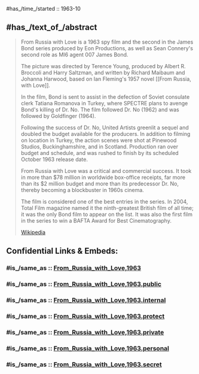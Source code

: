 
#has_/time_/started :: 1963-10 

## #has_/text_of_/abstract 

> From Russia with Love is a 1963 spy film 
> and the second in the James Bond series produced by Eon Productions, 
> as well as Sean Connery's second role as MI6 agent 007 James Bond.
>
> The picture was directed by Terence Young, produced by Albert R. Broccoli and Harry Saltzman, 
> and written by Richard Maibaum and Johanna Harwood, based on Ian Fleming's 1957 novel [[From Russia, with Love]]. 
> 
> In the film, Bond is sent to assist in the defection of Soviet consulate clerk Tatiana Romanova in Turkey, 
> where SPECTRE plans to avenge Bond's killing of Dr. No. 
> The film followed Dr. No (1962) and was followed by Goldfinger (1964).
>
> Following the success of Dr. No, United Artists greenlit a sequel and doubled the budget available for the producers. 
> In addition to filming on location in Turkey, the action scenes were shot at Pinewood Studios, Buckinghamshire, 
> and in Scotland. 
> Production ran over budget and schedule, and was rushed to finish by its scheduled October 1963 release date.
>
> From Russia with Love was a critical and commercial success. 
> It took in more than $78 million in worldwide box-office receipts, 
> far more than its $2 million budget and more than its predecessor Dr. No, 
> thereby becoming a blockbuster in 1960s cinema. 
> 
> The film is considered one of the best entries in the series. 
> In 2004, Total Film magazine named it the ninth-greatest British film of all time; 
> it was the only Bond film to appear on the list. 
> It was also the first film in the series to win a BAFTA Award for Best Cinematography.
>
> [Wikipedia](https://en.wikipedia.org/wiki/From%20Russia%20with%20Love%20(film))


## Confidential Links & Embeds: 

### #is_/same_as :: [From_Russia_with_Love,1963](/_Standards/Society/Communication/Media/Movie/Movie-Genre/Thriller-Movie/James_Bond,films/From_Russia_with_Love,1963.md) 

### #is_/same_as :: [From_Russia_with_Love,1963.public](/_public/Society/Communication/Media/Movie/Movie-Genre/Thriller-Movie/James_Bond,films/From_Russia_with_Love,1963.public.md) 

### #is_/same_as :: [From_Russia_with_Love,1963.internal](/_internal/Society/Communication/Media/Movie/Movie-Genre/Thriller-Movie/James_Bond,films/From_Russia_with_Love,1963.internal.md) 

### #is_/same_as :: [From_Russia_with_Love,1963.protect](/_protect/Society/Communication/Media/Movie/Movie-Genre/Thriller-Movie/James_Bond,films/From_Russia_with_Love,1963.protect.md) 

### #is_/same_as :: [From_Russia_with_Love,1963.private](/_private/Society/Communication/Media/Movie/Movie-Genre/Thriller-Movie/James_Bond,films/From_Russia_with_Love,1963.private.md) 

### #is_/same_as :: [From_Russia_with_Love,1963.personal](/_personal/Society/Communication/Media/Movie/Movie-Genre/Thriller-Movie/James_Bond,films/From_Russia_with_Love,1963.personal.md) 

### #is_/same_as :: [From_Russia_with_Love,1963.secret](/_secret/Society/Communication/Media/Movie/Movie-Genre/Thriller-Movie/James_Bond,films/From_Russia_with_Love,1963.secret.md)

